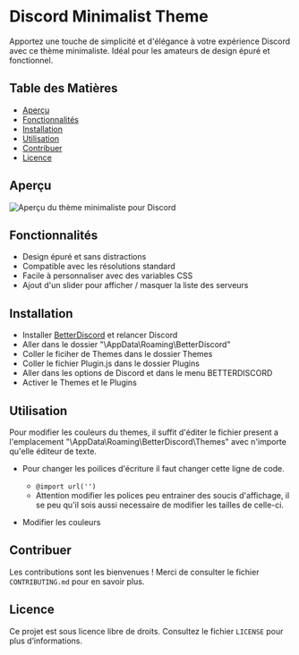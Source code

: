 # Discord Minimalist Theme
Apportez une touche de simplicité et d'élégance à votre expérience Discord avec ce thème minimaliste. Idéal pour les amateurs de design épuré et fonctionnel.

## Table des Matières
- [Aperçu](#aperçu)
- [Fonctionnalités](#fonctionnalités)
- [Installation](#installation)
- [Utilisation](#utilisation)
- [Contribuer](#contribuer)
- [Licence](#licence)

## Aperçu
![Aperçu du thème minimaliste pour Discord](https://link-vers-votre-image.com/image.png)

## Fonctionnalités
- Design épuré et sans distractions
- Compatible avec les résolutions standard
- Facile à personnaliser avec des variables CSS
- Ajout d'un slider pour afficher / masquer la liste des serveurs

## Installation
- Installer [BetterDiscord](https://betterdiscord.app/) et relancer Discord
- Aller dans le dossier "\AppData\Roaming\BetterDiscord"
- Coller le ficiher de Themes dans le dossier Themes
- Coller le fichier Plugin.js dans le dossier Plugins
- Aller dans les options de Discord et dans le menu BETTERDISCORD
- Activer le Themes et le Plugins

## Utilisation
Pour modifier les couleurs du themes, il suffit d'éditer le fichier present a l'emplacement "\AppData\Roaming\BetterDiscord\Themes" avec n'importe qu'elle éditeur de texte.

- Pour changer les poilices d'écriture il faut changer cette ligne de code.
  - `@import url('')`
  - Attention modifier les polices peu entrainer des soucis d'affichage, il se peu qu'il sois aussi necessaire de modifier les tailles de celle-ci.

- Modifier les couleurs 

## Contribuer
Les contributions sont les bienvenues ! Merci de consulter le fichier `CONTRIBUTING.md` pour en savoir plus.

## Licence
Ce projet est sous licence libre de droits. Consultez le fichier `LICENSE` pour plus d’informations.
